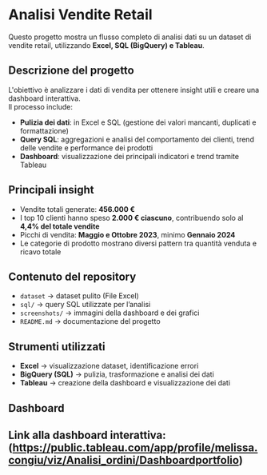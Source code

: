 # Analisi Vendite Retail

Questo progetto mostra un flusso completo di analisi dati su un dataset di vendite retail, utilizzando **Excel, SQL (BigQuery) e Tableau**.

## Descrizione del progetto
L'obiettivo è analizzare i dati di vendita per ottenere insight utili e creare una dashboard interattiva.  
Il processo include:
- **Pulizia dei dati**: in Excel e SQL (gestione dei valori mancanti, duplicati e formattazione)
- **Query SQL**: aggregazioni e analisi del comportamento dei clienti, trend delle vendite e performance dei prodotti
- **Dashboard**: visualizzazione dei principali indicatori e trend tramite Tableau
## Principali insight
- Vendite totali generate: **456.000 €**
- I top 10 clienti hanno speso **2.000 € ciascuno**, contribuendo solo al **4,4% del totale vendite**
- Picchi di vendita: **Maggio e Ottobre 2023**, minimo **Gennaio 2024**
- Le categorie di prodotto mostrano diversi pattern tra quantità venduta e ricavo totale

## Contenuto del repository
- `dataset` → dataset pulito (File Excel)  
- `sql/` → query SQL utilizzate per l’analisi  
- `screenshots/` → immagini della dashboard e dei grafici  
- `README.md` → documentazione del progetto

## Strumenti utilizzati
- **Excel** → visualizzazione dataset, identificazione errori 
- **BigQuery (SQL)** → pulizia, trasformazione e analisi dei dati  
- **Tableau** → creazione della dashboard e visualizzazione dei dati

## Dashboard
Link alla dashboard interattiva: (https://public.tableau.com/app/profile/melissa.congiu/viz/Analisi_ordini/Dashboardportfolio)
---
